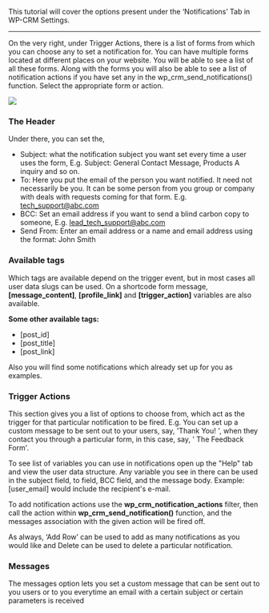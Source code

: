 This tutorial will cover the options present under the ‘Notifications’ Tab in WP-CRM Settings.

* * *

On the very right, under Trigger Actions, there is a list of forms from which you can choose any to set a notification for. You can have multiple forms located at different places on your website. You will be able to see a list of all these forms. Along with the forms you will also be able to see a list of notification actions if you have set any in the wp_crm_send_notifications() function. Select the appropriate form or action.

[![](https://storage.googleapis.com/media.usabilitydynamics.com/2012/02/8c578f3b-wp-crm-notifications.png)](//storage.googleapis.com/media.usabilitydynamics.com/2012/02/8c578f3b-wp-crm-notifications.png)

### The Header

Under there, you can set the,

*   Subject: what the notification subject you want set every time a user uses the form, E.g. Subject: General Contact Message, Products A inquiry and so on.
*   To: Here you put the email of the person you want notified. It need not necessarily be you. It can be some person from you group or company with deals with requests coming for that form. E.g. [tech_support@abc.com](mailto:tech_support@abc.com)
*   BCC: Set an email address if you want to send a blind carbon copy to someone, E.g. [lead_tech_support@abc.com](mailto:lead_tech_support@abc.com)
*   Send From: Enter an email address or a name and email address using the format: John Smith

### Available tags

Which tags are available depend on the trigger event, but in most cases all user data slugs can be used. On a shortcode form message, **[message_content]**, **[profile_link]** and **[trigger_action]** variables are also available.

**Some other available tags:**

*   [post_id]
*   [post_title]
*   [post_link]


Also you will find some notifications which already set up for you as examples.

### Trigger Actions

This section gives you a list of options to choose from, which act as the trigger for that particular notification to be fired. E.g. You can set up a custom message to be sent out to your users, say, 'Thank You! ', when they contact you through a particular form, in this case, say, ' The Feedback Form'.

To see list of variables you can use in notifications open up the "Help" tab and view the user data structure. Any variable you see in there can be used in the subject field, to field, BCC field, and the message body. Example: [user_email] would include the recipient's e-mail.

To add notification actions use the **wp_crm_notification_actions** filter, then call the action within **wp_crm_send_notification()** function, and the messages association with the given action will be fired off.

As always, ‘Add Row’ can be used to add as many notifications as you would like and Delete can be used to delete a particular notification.

### Messages

The messages option lets you set a custom message that can be sent out to you users or to you everytime an email with a certain subject or certain parameters is received